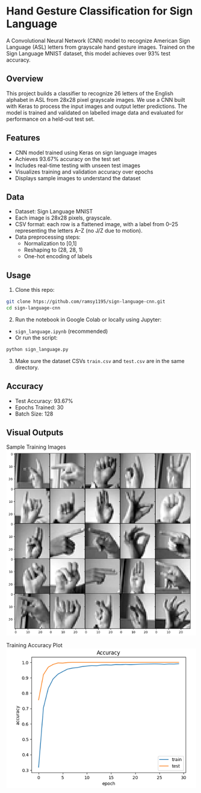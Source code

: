 # Hand Gesture Classification for Sign Language 

A Convolutional Neural Network (CNN) model to recognize American Sign Language (ASL) letters from grayscale hand gesture images. Trained on the Sign Language MNIST dataset, this model achieves over 93% test accuracy.


## Overview

This project builds a classifier to recognize 26 letters of the English alphabet in ASL from 28x28 pixel grayscale images. We use a CNN built with Keras to process the input images and output letter predictions. The model is trained and validated on labelled image data and evaluated for performance on a held-out test set.


## Features

- CNN model trained using Keras on sign language images
- Achieves 93.67% accuracy on the test set
- Includes real-time testing with unseen test images
- Visualizes training and validation accuracy over epochs
- Displays sample images to understand the dataset


## Data

- Dataset: Sign Language MNIST
- Each image is 28x28 pixels, grayscale.
- CSV format: each row is a flattened image, with a label from 0–25 representing the letters A–Z (no J/Z due to motion).
- Data preprocessing steps:
  - Normalization to [0,1]
  - Reshaping to (28, 28, 1)
  - One-hot encoding of labels


## Usage

1. Clone this repo:
```bash
git clone htps://github.com/ramsy1195/sign-language-cnn.git
cd sign-language-cnn
```

2. Run the notebook in Google Colab or locally using Jupyter:
  - `sign_language.ipynb` (recommended)
  - Or run the script:
  ```bash
  python sign_language.py
  ```
3. Make sure the dataset CSVs `train.csv` and `test.csv` are in the same directory.

## Accuracy
- Test Accuracy: 93.67%
- Epochs Trained: 30
- Batch Size: 128

## Visual Outputs
Sample Training Images
![Sample Images](images/sample_images.png)

Training Accuracy Plot
![Training Accuracy Plot](images/accuracy_plot.png)
